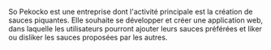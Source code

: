 So Pekocko est une entreprise dont l'activité principale est la création de sauces piquantes. Elle souhaite se développer et créer une application web, dans laquelle les utilisateurs pourront ajouter leurs sauces préférées et liker ou disliker les sauces proposées par les autres.

